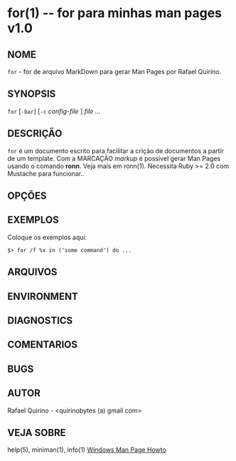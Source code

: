 for(1) -- for para minhas man pages v1.0
===============================================

NOME
----

`for` - for de arquivo MarkDown para gerar Man Pages por Rafael Quirino.

SYNOPSIS
--------

`for` [`-bar`] [`-c` *config-file* ] *file* ...

DESCRIÇÃO
---------

`for` é um documento escrito para facilitar a crição de documentos a partir de um template.
Com a MARCAÇÃO *markup* é possível gerar Man Pages usando o comando **ronn**. Veja mais em ronn(1).
Necessita Ruby >= 2.0 com Mustache para funcionar..

OPÇÕES
------


EXEMPLOS
--------

Coloque os exemplos aqui:

   `$> for /f %x in ('some command') do ... `


ARQUIVOS
--------

ENVIRONMENT
-----------
DIAGNOSTICS
-----------
COMENTARIOS
-----------
BUGS
----
AUTOR
-----

Rafael Quirino - <quirinobytes (a) gmail com>

VEJA SOBRE
----------

help(5), miniman(1), info(1) [Windows Man Page Howto](
http://www.schweikhardt.net/man_page_howto.html)
